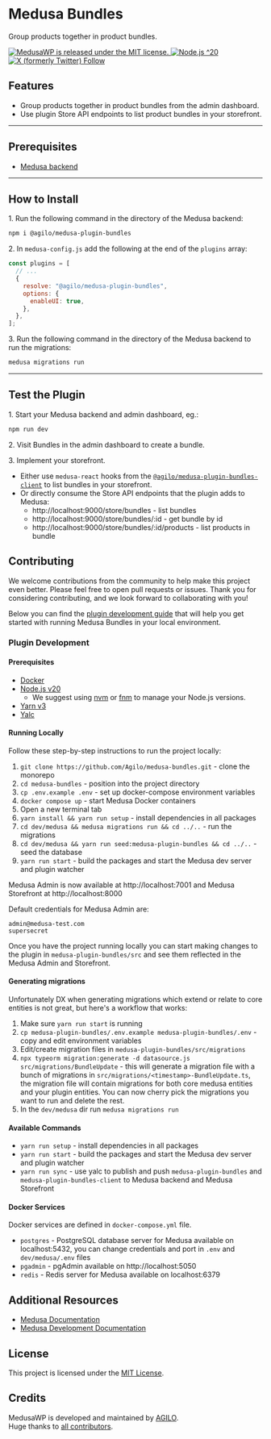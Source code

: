 # Medusa Bundles

Group products together in product bundles.

<p>
  <a href="./LICENSE">
    <img src="https://img.shields.io/badge/license-MIT-blue" alt="MedusaWP is released under the MIT license." />
  </a>
  <a href="https://nodejs.org/" target="_blank">
    <img src="https://img.shields.io/badge/Node.js-%5E20-brightgreen" alt="Node.js ^20">
  </a>
  <a href="https://twitter.com/intent/follow?screen_name=Agilo">
    <img src="https://img.shields.io/twitter/follow/Agilo" alt="X (formerly Twitter) Follow">
  </a>
</p>

## Features

- Group products together in product bundles from the admin dashboard.
- Use plugin Store API endpoints to list product bundles in your storefront.

---

## Prerequisites

- [Medusa backend](https://docs.medusajs.com/development/backend/install)

---

## How to Install

1\. Run the following command in the directory of the Medusa backend:

```bash
npm i @agilo/medusa-plugin-bundles
```

2\. In `medusa-config.js` add the following at the end of the `plugins` array:

```js
const plugins = [
  // ...
  {
    resolve: "@agilo/medusa-plugin-bundles",
    options: {
      enableUI: true,
    },
  },
];
```

3\. Run the following command in the directory of the Medusa backend to run the migrations:

```bash
medusa migrations run
```

---

## Test the Plugin

1\. Start your Medusa backend and admin dashboard, eg.:

```bash
npm run dev
```

2\. Visit Bundles in the admin dashboard to create a bundle.

3\. Implement your storefront.

- Either use `medusa-react` hooks from the [`@agilo/medusa-plugin-bundles-client`](https://github.com/Agilo/medusa-plugin-bundles/tree/master/dev/medusa-plugin-bundles-client) to list bundles in your storefront.
- Or directly consume the Store API endpoints that the plugin adds to Medusa:
  - http://localhost:9000/store/bundles - list bundles
  - http://localhost:9000/store/bundles/:id - get bundle by id
  - http://localhost:9000/store/bundles/:id/products - list products in bundle

## Contributing

We welcome contributions from the community to help make this project even better. Please feel free to open pull requests or issues. Thank you for considering contributing, and we look forward to collaborating with you!

Below you can find the [plugin development guide](#plugin-development) that will help you get started with running Medusa Bundles in your local environment.

### Plugin Development

#### Prerequisites

- [Docker](https://docs.docker.com/get-docker/)
- [Node.js v20](https://nodejs.org/en/download/)
  - We suggest using [nvm](https://github.com/nvm-sh/nvm) or [fnm](https://github.com/Schniz/fnm) to manage your Node.js versions.
- [Yarn v3](https://v3.yarnpkg.com/getting-started/install)
- [Yalc](https://github.com/wclr/yalc)

#### Running Locally

Follow these step-by-step instructions to run the project locally:

1. `git clone https://github.com/Agilo/medusa-bundles.git` - clone the monorepo
2. `cd medusa-bundles` - position into the project directory
3. `cp .env.example .env` - set up docker-compose environment variables
4. `docker compose up` - start Medusa Docker containers
5. Open a new terminal tab
6. `yarn install && yarn run setup` - install dependencies in all packages
7. `cd dev/medusa && medusa migrations run && cd ../..` - run the migrations
8. `cd dev/medusa && yarn run seed:medusa-plugin-bundles && cd ../..` - seed the database
9. `yarn run start` - build the packages and start the Medusa dev server and plugin watcher

Medusa Admin is now available at http://localhost:7001 and Medusa Storefront at http://localhost:8000

Default credentials for Medusa Admin are:

```
admin@medusa-test.com
supersecret
```

Once you have the project running locally you can start making changes to the plugin in `medusa-plugin-bundles/src` and see them reflected in the Medusa Admin and Storefront.

#### Generating migrations

Unfortunately DX when generating migrations which extend or relate to core entities is not great, but here's a workflow that works:

1. Make sure `yarn run start` is running
2. `cp medusa-plugin-bundles/.env.example medusa-plugin-bundles/.env` - copy and edit environment variables
3. Edit/create migration files in `medusa-plugin-bundles/src/migrations`
4. `npx typeorm migration:generate -d datasource.js src/migrations/BundleUpdate` - this will generate a migration file with a bunch of migrations in `src/migrations/<timestamp>-BundleUpdate.ts`, the migration file will contain migrations for both core medusa entities and your plugin entities. You can now cherry pick the migrations you want to run and delete the rest.
5. In the `dev/medusa` dir run `medusa migrations run`

#### Available Commands

- `yarn run setup` - install dependencies in all packages
- `yarn run start` - build the packages and start the Medusa dev server and plugin watcher
- `yarn run sync` - use yalc to publish and push `medusa-plugin-bundles` and `medusa-plugin-bundles-client` to Medusa backend and Medusa Storefront

#### Docker Services

Docker services are defined in `docker-compose.yml` file.

- `postgres` - PostgreSQL database server for Medusa available on localhost:5432, you can change credentials and port in `.env` and `dev/medusa/.env` files
- `pgadmin` - pgAdmin available on http://localhost:5050
- `redis` - Redis server for Medusa available on localhost:6379

## Additional Resources

- [Medusa Documentation](https://docs.medusajs.com/)
- [Medusa Development Documentation](https://docs.medusajs.com/development/overview)

## License

This project is licensed under the [MIT License](./LICENSE).

## Credits

MedusaWP is developed and maintained by [AGILO](https://agilo.co/).  
Huge thanks to [all contributors](https://github.com/Agilo/medusa-wp/graphs/contributors).
